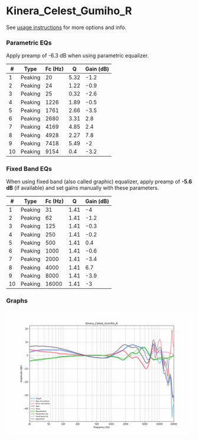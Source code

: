 # Kinera_Celest_Gumiho_R
See [usage instructions](https://github.com/jaakkopasanen/AutoEq#usage) for more options and info.

### Parametric EQs
Apply preamp of -6.3 dB when using parametric equalizer.

|   # | Type    |   Fc (Hz) |    Q |   Gain (dB) |
|-----|---------|-----------|------|-------------|
|   1 | Peaking |        20 | 5.32 |        -1.2 |
|   2 | Peaking |        24 | 1.22 |        -0.9 |
|   3 | Peaking |        25 | 0.32 |        -2.6 |
|   4 | Peaking |      1226 | 1.89 |        -0.5 |
|   5 | Peaking |      1761 | 2.66 |        -3.5 |
|   6 | Peaking |      2680 | 3.31 |         2.8 |
|   7 | Peaking |      4169 | 4.85 |         2.4 |
|   8 | Peaking |      4928 | 2.27 |         7.8 |
|   9 | Peaking |      7418 | 5.49 |        -2   |
|  10 | Peaking |      9154 | 0.4  |        -3.2 |

### Fixed Band EQs
When using fixed band (also called graphic) equalizer, apply preamp of **-5.6 dB** (if available) and set gains manually with these parameters.

|   # | Type    |   Fc (Hz) |    Q |   Gain (dB) |
|-----|---------|-----------|------|-------------|
|   1 | Peaking |        31 | 1.41 |        -4   |
|   2 | Peaking |        62 | 1.41 |        -1.2 |
|   3 | Peaking |       125 | 1.41 |        -0.3 |
|   4 | Peaking |       250 | 1.41 |        -0.2 |
|   5 | Peaking |       500 | 1.41 |         0.4 |
|   6 | Peaking |      1000 | 1.41 |        -0.6 |
|   7 | Peaking |      2000 | 1.41 |        -3.4 |
|   8 | Peaking |      4000 | 1.41 |         6.7 |
|   9 | Peaking |      8000 | 1.41 |        -3.9 |
|  10 | Peaking |     16000 | 1.41 |        -3   |

### Graphs
![](./Kinera_Celest_Gumiho_R.png)
